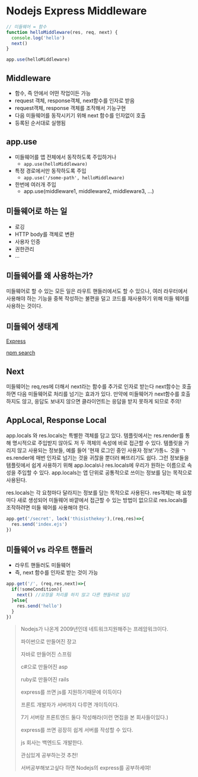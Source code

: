 # Nodejs Express Middleware

```js
// 미들웨어 = 함수
function helloMiddleware(res, req, next) {
  console.log('hello')
  next()
}

app.use(helloMiddleware)
```

## Middleware
* 함수, 즉 안에서 어떤 작업이든 가능
* request 객체, response객체, next함수를 인자로 받음
* request객체, response 객체를 조작해서 기능구현
* 다음 미들웨어를 동작시키기 위해 next 함수를 인자없이 호출
* 등록된 순서대로 실행됨

## app.use

* 미들웨어를 앱 전체에서 동작하도록 주입하거나
  * `app.use(helloMiddleware)`
* 특정 경로에서만 동작하도록 주입
  * `app.use('/some-path', helloMiddleware)`
* 한번에 여러개 주입
  * app.use(middleware1, middleware2, middleware3, ...)

## 미들웨어로 하는 일

* 로깅
* HTTP body를 객체로 변환
* 사용자 인증
* 권한관리
* ...

## 미들웨어를 왜 사용하는가?

미들웨어로 할 수 있는 모든 일은 라우트 핸들러에서도 할 수 있으나, 여러 라우터에서 사용해야 하는 기능을 중복 작성하는 불편을 덜고 코드를 재사용하기 위해 미들 웨어를 사용하는 것이다.

## 미들웨어 생태계

[Express](https://expressjs.com/ko/resources/middleware.html)

[npm search](https://www.npmjs.com/search?q=express+middleware)

## Next

미들웨어는 req,res에 더해서 next라는 함수를 추가로 인자로 받는다 next함수는 호출하면 다음 미들웨어로 처리를 넘기는 효과가 있다. 만약에 미들웨어가 next함수를 호출하지도 않고, 응답도 보내지 않으면 클라이언트는 응답을 받지 못하게 되므로 주의!

## AppLocal, Response Local

app.locals 와 res.locals는 특별한 객체를 담고 있다. 템플릿에서는 res.render를 통해 명시적으로 주입받지 않아도 저 두 객체의 속성에 바로 접근할 수 있다.
템플릿을 가리지 않고 사용되는 정보들, 예를 들어 '현재 로그인 중인 사용자 정보'가틍ㄴ 것을 ㄱes.render에 매번 인자로 넘기는 것을 귀찮을 뿐더러 빠뜨리기도 쉽다. 그런 정보들을 템플릿에서 쉽게 사용하기 위해 app.locals나 res.locals에 우리가 원하는 이름으로 속성을 주입할 수 있다.
app.locals는 앱 단위로 공통적으로 쓰이는 정보를 담는 목적으로 사용된다.

res.locals는 각 요청마다 달라지는 정보를 담는 목적으로 사용된다. res객체는 매 요청마다 새로 생성되어 미들웨어 바깥에서 접근할 수 있는 방법이 없으므로 res.locals를 조작하려면 미들 웨어를 사용해야 한다.

```js
app.get('/secret', lock('thisisthekey'),(req,res)=>{
  res.send('index.ejs')
})
```

## 미들웨어 vs 라우트 핸들러

* 라우트 핸들러도 미들웨어
* 즉, next 함수를 인자로 받는 것이 가능

```js
app.get('/', (req,res,next)=>{
  if(!someCondition){
    next() //요청을 처리를 하지 않고 다른 핸들러로 넘김
  }else{
    res.send('hello')
  }
})
```

> Nodejs가 나온게 2009년인데 네트워크지원해주는 프레암워크이다.
>
> 파이썬으로 만들어진 장고
>
> 자바로 만들어진 스프링
>
> c#으로 만들어진 asp
>
> ruby로 만들어진 rails
>
> express를 쓰면 js를 지원하기때문에 이득이다
>
> 프론트 개발자가 서버까지 다루면 개이득이다.
>
> 7기 서버랑 프론트엔드 둘다 작성해라(이런 면접을 본 회사들이있다.)
>
> express를 쓰면 굉장히 쉽게 서버를 작성할 수 있다.
>
> js 회사는 백엔드도 개발한다.
>
> 관심있게 공부하는것 추천!
>
> 서버공부해보고싶다 하면 Nodejs의 express를 공부하세여!
